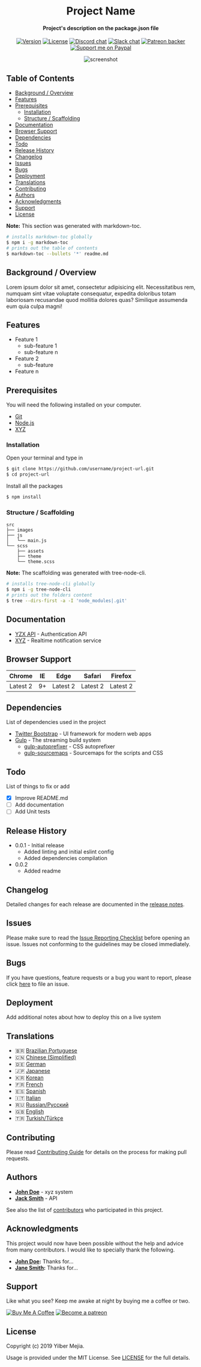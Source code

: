 <h1 align="center">Project Name</h1>

<h4 align="center">Project's description on the package.json file</h4>

<p align="center">
  <a href="https://github.com/yilber/readme-boilerplate"><img src="https://img.shields.io/github/package-json/v/yilber/readme-boilerplate.svg" alt="Version"></a>
  <a href="https://github.com/Yilber/readme-boilerplate/blob/master/LICENSE"><img src="https://img.shields.io/github/license/yilber/readme-boilerplate.svg" alt="License"></a>
  <a href="https://example.com"><img src="https://img.shields.io/badge/chat-discord-7289da.svg" alt="Discord chat"></a>
  <a href="https://example.slack.com"><img src="https://img.shields.io/badge/chat-slack-%23E01563.svg" alt="Slack chat"></a>
  <a href="https://www.patreon.com/yilber"><img src="https://img.shields.io/badge/backer-Patreon-orange.svg" alt="Patreon backer"></a>
  <a href="https://www.paypal.me/Yilber"><img src="https://img.shields.io/badge/donate-Paypal-blue.svg" alt="Support me on Paypal"></a>
</p>

<p align="center">
  <img src="https://via.placeholder.com/720x535.png?text=app+screenshot" alt="screenshot">
</p>

## Table of Contents

* [Background / Overview](#background--overview)
* [Features](#features)
* [Prerequisites](#prerequisites)
  * [Installation](#installation)
  * [Structure / Scaffolding](#structure--scaffolding)
* [Documentation](#documentation)
* [Browser Support](#browser-support)
* [Dependencies](#dependencies)
* [Todo](#todo)
* [Release History](#release-history)
* [Changelog](#changelog)
* [Issues](#issues)
* [Bugs](#bugs)
* [Deployment](#deployment)
* [Translations](#translations)
* [Contributing](#contributing)
* [Authors](#authors)
* [Acknowledgments](#acknowledgments)
* [Support](#support)
* [License](#license)

<strong>Note:</strong> This section was generated with markdown-toc.

```sh
# installs markdown-toc globally
$ npm i -g markdown-toc
# prints out the table of contents
$ markdown-toc --bullets '*' readme.md
```
## Background / Overview

Lorem ipsum dolor sit amet, consectetur adipisicing elit. Necessitatibus rem, numquam sint vitae voluptate consequatur, expedita doloribus totam laboriosam recusandae quod mollitia dolores quas? Similique assumenda eum quia culpa magni!

## Features

* Feature 1
  * sub-feature 1
  * sub-feature n
* Feature 2
  * sub-feature
* Feature n

## Prerequisites

You will need the following installed on your computer.

* [Git](https://git-scm.com/)
* [Node.js](https://nodejs.org/)
* [XYZ](https://www.example.com/)

### Installation

Open your terminal and type in

```sh
$ git clone https://github.com/username/project-url.git
$ cd project-url
```

Install all the packages

```sh
$ npm install
```

### Structure / Scaffolding

```text
src
├── images
├── js
│   └── main.js
└── scss
    ├── assets
    ├── theme
    └── theme.scss
```

<strong>Note:</strong> The scaffolding was generated with tree-node-cli.

```sh
# installs tree-node-cli globally
$ npm i -g tree-node-cli
# prints out the folders content
$ tree --dirs-first -a -I 'node_modules|.git'
```

## Documentation

* [YZX API](https://www.example.com) - Authentication API
* [XYZ](https://www.example.com) - Realtime notification service

## Browser Support

|  Chrome  |  IE  |   Edge   |  Safari  | Firefox  |
| :------: | :--: | :------: | :------: | :------: |
| Latest 2 |  9+  | Latest 2 | Latest 2 | Latest 2 |

## Dependencies

List of dependencies used in the project

* [Twitter Bootstrap](https://getbootstrap.com/docs/3.3/) - UI framework for modern web apps
* [Gulp](https://www.npmjs.com/package/gulp) - The streaming build system
  * [gulp-autoprefixer](https://www.npmjs.com/package/gulp-autoprefixer) - CSS autoprefixer
  * [gulp-sourcemaps](https://www.npmjs.com/package/gulp-sourcemaps) - Sourcemaps for the scripts and CSS

## Todo

List of things to fix or add

- [x] Improve README.md
- [ ] Add documentation
- [ ] Add Unit tests

## Release History

* 0.0.1 - Initial release
  * Added linting and initial eslint config
  * Added dependencies compilation
* 0.0.2
  * Added readme

## Changelog

Detailed changes for each release are documented in the [release notes](example.com).

## Issues

Please make sure to read the [Issue Reporting Checklist](https://example.com/contributing.md#issues) before opening an issue. Issues not conforming to the guidelines may be closed immediately.

## Bugs

If you have questions, feature requests or a bug you want to report, please click [here](https://github.com/Yilber/boilerplate/issues) to file an issue.

## Deployment

Add additional notes about how to deploy this on a live system

## Translations

* 🇧🇷 [Brazilian Portuguese](https://www.example.com/)
* :cn: [Chinese (Simplified)](https://www.example.com/)
* :de: [German](https://www.example.com/)
* :jp: [Japanese](https://www.example.com/)
* :kr: [Korean](https://www.example.com/)
* :fr: [French](https://www.example.com/)
* :es: [Spanish](https://www.example.com/)
* :it: [Italian](https://www.example.com/)
* :ru: [Russian/Русский](https://www.example.com/)
* :uk: [English](https://www.example.com/)
* :tr: [Turkish/Türkçe](https://www.example.com/)

## Contributing

Please read [Contributing Guide](https://example.com/contributing.md) for details on the process for making pull requests.

## Authors

* [**John Doe**](https://github.com/username) - xyz system
* [**Jack Smith**](https://github.com/username) - API

See also the list of [contributors](https://example.com/) who participated in this project.

## Acknowledgments

This project would now have been possible without the help and advice from many contributors. I would like to specially thank the following.

* **[John Doe](https://github.com/{username}):** Thanks for...
* **[Jane Smith](https://github.com/{username}):** Thanks for...

## Support

Like what you see? Keep me awake at night by buying me a coffee or two.

<a href="https://www.buymeacoffee.com/yilber" target="_blank"><img src="https://www.buymeacoffee.com/assets/img/custom_images/orange_img.png" alt="Buy Me A Coffee" style="height: auto !important;width: auto !important;"></a>
<a href="https://www.patreon.com/bePatron?u=17267732" target="_blank"><img src="https://c5.patreon.com/external/logo/become_a_patron_button@2x.png" height="37" alt="Become a patreon" style="height: auto !important;width: auto !important;"></a>

## License

Copyright (c) 2019 Yilber Mejia.

Usage is provided under the MIT License. See [LICENSE](https://github.com/username/projectname/blob/branch/LICENSE) for the full details.
